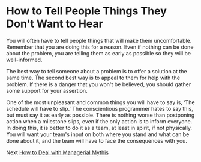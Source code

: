 # How to Tell People Things They Don't Want to Hear

You will often have to tell people things that will make them uncomfortable. Remember that you are doing this for a reason. Even if nothing can be done about the problem, you are telling them as early as possible so they will be well-informed.

The best way to tell someone about a problem is to offer a solution at the same time. The second best way is to appeal to them for help with the problem. If there is a danger that you won't be believed, you should gather some support for your assertion.

One of the most unpleasant and common things you will have to say is, ‘The schedule will have to slip.’ The conscientious programmer hates to say this, but must say it as early as possible. There is nothing worse than postponing action when a milestone slips, even if the only action is to inform everyone. In doing this, it is better to do it as a team, at least in spirit, if not physically. You will want your team's input on both where you stand and what can be done about it, and the team will have to face the consequences with you.

Next [How to Deal with Managerial Mythis](10-How-to-Deal-with-Managerial-Myths.md)
